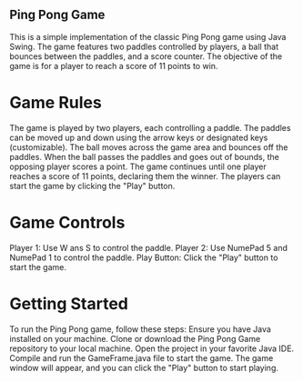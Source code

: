 
## Ping Pong Game

This is a simple implementation of the classic Ping Pong game using Java Swing. The game features two paddles controlled by players, a ball that bounces between the paddles, and a score counter. The objective of the game is for a player to reach a score of 11 points to win.


# Game Rules

The game is played by two players, each controlling a paddle.
The paddles can be moved up and down using the arrow keys or designated keys (customizable).
The ball moves across the game area and bounces off the paddles.
When the ball passes the paddles and goes out of bounds, the opposing player scores a point.
The game continues until one player reaches a score of 11 points, declaring them the winner.
The players can start the game by clicking the "Play" button.


# Game Controls

Player 1: Use W ans S to control the paddle.
Player 2: Use NumePad 5 and NumePad 1 to control the paddle.
Play Button: Click the "Play" button to start the game.


# Getting Started

To run the Ping Pong game, follow these steps:
Ensure you have Java installed on your machine.
Clone or download the Ping Pong Game repository to your local machine.
Open the project in your favorite Java IDE.
Compile and run the GameFrame.java file to start the game.
The game window will appear, and you can click the "Play" button to start playing.
